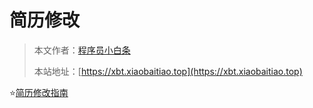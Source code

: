 # 简历修改

> 本文作者：[程序员小白条](https://github.com/luoye6)
>
> 本站地址：[https://xbt.xiaobaitiao.top](https://xbt.xiaobaitiao.top)


⭐️[简历修改指南](简历修改指南.md)